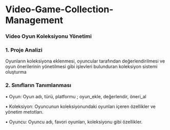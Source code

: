 # Video-Game-Collection-Management
### Video Oyun Koleksiyonu Yönetimi

### 1. Proje Analizi

Oyunların koleksiyona eklenmesi, oyuncular tarafından değerlendirilmesi ve oyun önerilerinin yönetilmesi gibi işlevleri bulunduran koleksiyon sistemi oluşturma

### 2. Sınıfların Tanımlanması

•  Oyun: Oyun adı, türü, platformu ; oyun_ekle, değerlendir, öneri_al 

•  Koleksiyon: Oyuncunun koleksiyonundaki oyunları içeren özellikler ve yönetim metotları.

•  Oyuncu: Oyuncu adı, favori oyunları, koleksiyonu gibi özellikler.
